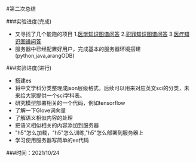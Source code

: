 #第二次总结

###实验进度(完成)
- 又寻找了几个能跑的项目
1.[医学知识图谱问答](https://github.com/liuhuanyong/QASystemOnMedicalKG)
2.[犯罪知识图谱问答](https://github.com/liuhuanyong/CrimeKgAssitant)
3.[医疗知识图谱问答](https://github.com/zhihao-chen/QASystemOnMedicalGraph)
- 服务器中已经配置好用户，完成基本的服务器环境搭建(python,java,arangODB)

###实验进度(进行)
- 搭建es
- 将中文学科分类整理成json层级格式，后续可以用来对应英文sci的分类，未来给大家提供一个sci学科表。
- 研究模型部署相关的一个代码，例如tensorflow
- 了解一下Glove词向量
- 了解语义相似内容的处理
- 把语义相似相关的内容添加到服务器
- "h5"怎么加载，"h5"怎么训练,"h5"怎么部署到服务器上
- 学习使用服务器写简单的es代码


###时间：2021/10/24